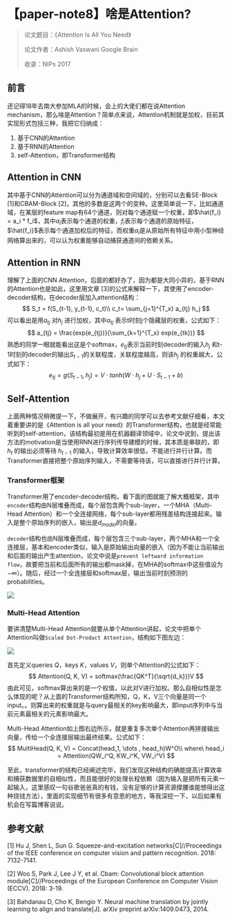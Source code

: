 # 【paper-note8】啥是Attention?

> 论文题目：《Attention Is All You Need》
>
> 论文作者：Ashish Vaswani Google Brain
>
> 收录：NIPs 2017



## 前言

还记得18年去南大参加MLA的时候，会上的大佬们都在说Attention mechanism，那么啥是Attention？简单点来说，Attention机制就是加权，目前其实现形式包括三种，我把它归纳成：

1. 基于CNN的Attention
2. 基于RNN的Attention
3. self-Attention，即Transformer结构

## Attention in CNN

其中基于CNN的Attention可以分为通道域和空间域的，分别可以去看SE-Block [1]和CBAM-Block [2]，其他的多数是这两个的变种。这里简单说一下，比如通道域，在某层的feature map有64个通道，则对每个通道赋一个权重，即$\hat{f_i} = a_i * f_i$，其中$a_i$表示每个通道的权重，$f_i$表示每个通道的原始特征，$\hat{f_i}$表示每个通道加权后的特征，而权重$a_i$是从原始所有特征中用小型神经网络算出来的，可以认为权重能够自动捕获通道间的依赖关系。

## Attention in RNN

理解了上面的CNN Attention，后面的都好办了，因为都是大同小异的，基于RNN的Attention也是如此，这里用文章 [3]的公式来解释一下，其使用了encoder-decoder结构，在decoder层加入attention结构：
$$
S_t = f(S_{t-1}, y_{t-1}, c_t)\\
c_t= \sum_{j=1}^{T_x} a_{tj} h_j
$$
可以看出是用$a_{tj}$ 对$h_j$ 进行加权，其中$a_{tj}$ 表示t时刻j个隐藏层的权重，公式如下：
$$
a_{tj} = \frac{exp(e_{tj})}{\sum_{k=1}^{T_x} exp(e_{tk})}
$$
熟悉的同学一眼就能看出这是个softmax，$e_{tj}$表示当前时刻decoder的输入$h_j$ 和t-1时刻的decoder的输出$S_{t-1}$的关联程度，关联程度越高，则该$h_j$ 的权重越大，公式如下：
$$
e_{tj} = g(S_{t-1}, h_j) = V\cdot tanh(W\cdot h_j + U\cdot S_{t-1} + b)
$$

## Self-Attention

上面两种情况稍微提一下，不做展开，有兴趣的同学可以去参考文献仔细看，本文着重要讲的是《Attention is all your need》的Transformer结构，也就是经常能听到的self-attention，该结构最初是用在机器翻译领域中，论文中说到，提出该方法的motivation是当使用RNN进行序列传导建模的时候，其本质是串联的，即 $h_t$ 的输出必须等待 $h_{t-1}$ 的输入，导致计算效率很低，不能进行并行计算。而Transformer直接把整个原始序列输入，不需要等待该，可以直接进行并行计算。

### Transformer框架

Transformer用了encoder-decoder结构，看下面的图就能了解大概框架，其中`encoder`结构由N层堆叠而成，每个层包含两个sub-layer，一个MHA（Multi-Head Attention）和一个全连接网络，每个sub-layer都用残差结构连接起来。输入是整个原始序列的嵌入，输出是$d_{model}$的向量。

`decoder`结构也由N层堆叠而成，每个层包含三个sub-layer，两个MHA和一个全连接层，基本和encoder类似，输入是原始输出向量的嵌入（因为不能让当前输出和后面的输出产生attention，论文中说是`prevent leftward information flow`，故要把当前和后面所有的输出都mask掉，在MHA的softmax中这些值设为$-\infty$）。随后，经过一个全连接层和softmax层，输出当前时刻预测的probabilities。

![](https://imgconvert.csdnimg.cn/aHR0cHM6Ly91c2VyLWdvbGQtY2RuLnhpdHUuaW8vMjAyMC8yLzI3LzE3MDg3MjM4NDBmZTgxYjI?x-oss-process=image/format,png)


### Multi-Head Attention

要讲清楚Multi-Head Attention就要从单个Attention讲起，论文中把单个Attention叫做`Scaled Dot-Product Attention`，结构如下图左边：


![](https://imgconvert.csdnimg.cn/aHR0cHM6Ly91c2VyLWdvbGQtY2RuLnhpdHUuaW8vMjAyMC8yLzI3LzE3MDg3MjNjOTJmMTQxNDU?x-oss-process=image/format,png)

首先定义queries $Q$，keys $K$，values $V$，则单个Attention的公式如下：
$$
Attention(Q, K, V) = softmax(\frac{QK^T}{\sqrt{d_k}})V
$$
由此可见，softmax算出来的是一个权值，以此对V进行加权。那么自相似性是怎么体现的呢？从上面的Transformer结构所知，Q，K，V三个向量是同一个input。。则算出来的权重就是与query最相关的key影响最大，即input序列中与当前元素最相关的元素影响最大。

Multi-Head Attention如上图右边所示，就是重复多次单个Attention再拼接输出向量，传给一个全连接层输出最终结果。公式如下：
$$
MultiHead(Q, K, V) = Concat(head_1, \dots , head_h)W^O\\
where\ head_i = Attention(QW_i^Q, KW_i^K, VW_i^V)
$$

至此，transformer的结构已经阐述完毕，我们发现这种结构的确能提高计算效率和捕获数据里的自相似性，而且能很好的处理长程依赖（因为输入是把所有元素一起输入，这里感叹一句谷歌爸爸真的有钱，没有足够的计算资源撑腰谁能想得出这种烧钱方法），里面的实现细节有很多有意思的地方，等我深挖一下，以后如果有机会在写篇博客说说。

## 参考文献

[1] Hu J, Shen L, Sun G. Squeeze-and-excitation networks[C]//Proceedings of the IEEE conference on computer vision and pattern recognition. 2018: 7132-7141.

[2] Woo S, Park J, Lee J Y, et al. Cbam: Convolutional block attention module[C]//Proceedings of the European Conference on Computer Vision (ECCV). 2018: 3-19.

[3] Bahdanau D, Cho K, Bengio Y. Neural machine translation by jointly learning to align and translate[J]. arXiv preprint arXiv:1409.0473, 2014.